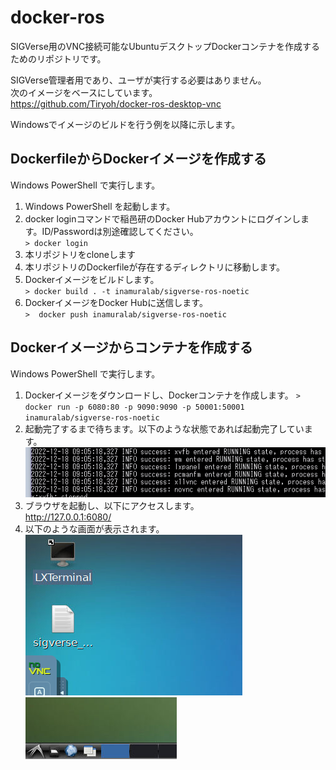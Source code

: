 # docker-ros

SIGVerse用のVNC接続可能なUbuntuデスクトップDockerコンテナを作成するためのリポジトリです。

SIGVerse管理者用であり、ユーザが実行する必要はありません。  
次のイメージをベースにしています。  
https://github.com/Tiryoh/docker-ros-desktop-vnc

Windowsでイメージのビルドを行う例を以降に示します。

## DockerfileからDockerイメージを作成する

Windows PowerShell で実行します。

1. Windows PowerShell を起動します。
1. docker loginコマンドで稲邑研のDocker Hubアカウントにログインします。ID/Passwordは別途確認してください。  
`> docker login`
1. 本リポジトリをcloneします
1. 本リポジトリのDockerfileが存在するディレクトリに移動します。
1. Dockerイメージをビルドします。  
`> docker build . -t inamuralab/sigverse-ros-noetic`
1. DockerイメージをDocker Hubに送信します。  
`>  docker push inamuralab/sigverse-ros-noetic`

## Dockerイメージからコンテナを作成する

Windows PowerShell で実行します。

1. Dockerイメージをダウンロードし、Dockerコンテナを作成します。
`> docker run -p 6080:80 -p 9090:9090 -p 50001:50001 inamuralab/sigverse-ros-noetic`
1. 起動完了するまで待ちます。以下のような状態であれば起動完了しています。
![create-container](images/create-container.png "Create Container")
1. ブラウザを起動し、以下にアクセスします。  
http://127.0.0.1:6080/
1. 以下のような画面が表示されます。  
![vnc-desktop1](images/vnc-desktop1.png "上側")  
![vnc-desktop1](images/vnc-desktop2.png "下側")
